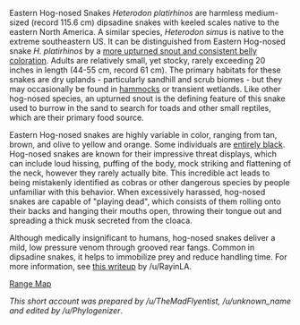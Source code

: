 Eastern Hog-nosed Snakes *Heterodon platirhinos* are harmless medium-sized (record 115.6 cm) dipsadine snakes with keeled scales native to the eastern North America. A similar species, *Heterodon simus* is native to the extreme southeastern US. It can be distinguished from Eastern Hog-nosed snake *H. platirhinos* by a [more upturned snout and consistent belly coloration](http://projectsimusflorida.synthasite.com/eastern-hognose-comparison.php). Adults are relatively small, yet stocky, rarely exceeding 20 inches in length (44-55 cm, record 61 cm). The primary habitats for these snakes are dry uplands - particularly sandhill and scrub biomes - but they may occasionally be found in [hammocks](https://en.wikipedia.org/wiki/Hammock_%28ecology%29) or transient wetlands. Like other hog-nosed species, an upturned snout is the defining feature of this snake used to burrow in the sand to search for toads and other small reptiles, which are their primary food source.
 
Eastern Hog-nosed snakes are highly variable in color, ranging from tan, brown, and olive to yellow and orange. Some individuals are [entirely black](http://kysnakes.ca.uky.edu/sites/kysnakes.ca.uky.edu/files/styles/image_style_k_308_snake/public/snakes/core-images/heterodon_platirhinos_2.jpg?itok=V0v2-4P6).
Hog-nosed snakes are known for their impressive threat displays, which can include loud hissing, puffing of the body, mock striking and flattening of the neck, however they rarely actually bite. This incredible act leads to being mistakenly identified as cobras or other dangerous species by people unfamiliar with this behavior. When excessively harassed, hog-nosed snakes are capable of "playing dead", which consists of them rolling onto their backs and hanging their mouths open, throwing their tongue out and spreading a thick musk secreted from the cloaca.
 
Although medically insignificant to humans, hog-nosed snakes deliver a mild, low pressure venom through grooved rear fangs. Common in dipsadine snakes, it helps to immobilize prey and reduce handling time. For more information, see [this writeup](http://thevenominterviews.com/2017/10/18/are-hognose-snakes-venomous/) by /u/RayinLA.

[Range Map](http://www.tnwatchablewildlife.org/rangemaps/11061521351279813rangemap.gif)

*This short account was prepared by /u/TheMadFlyentist, /u/unknown_name and edited by /u/Phylogenizer*.

